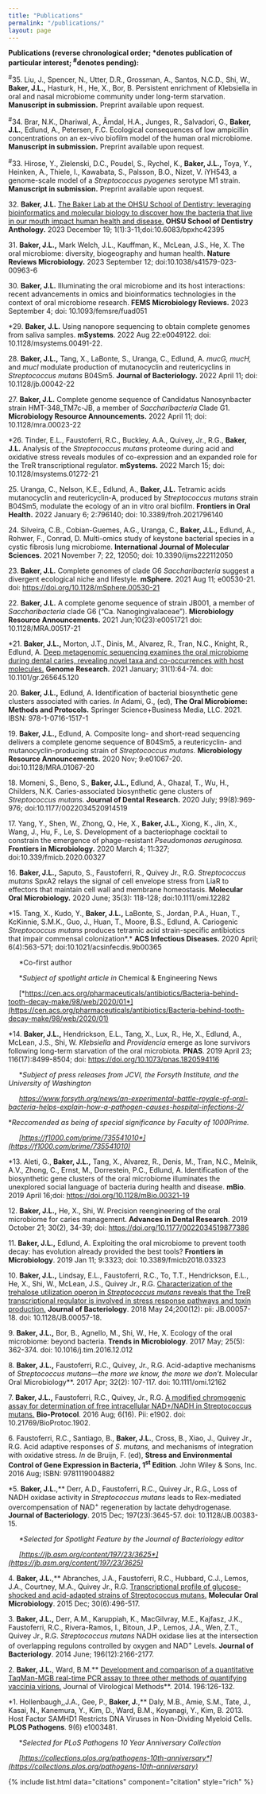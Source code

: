 ```yaml
---
title: "Publications"
permalink: "/publications/"
layout: page
---
```


<b>Publications (reverse chronological order; *denotes publication of particular interest; <sup>#</sup>denotes pending):</b> 

<sup>#</sup>35. Liu, J., Spencer, N., Utter, D.R., Grossman, A., Santos, N.C.D., Shi, W., **Baker, J.L.,** Hasturk, H., He, X., Bor, B.  Persistent enrichment of Klebsiella in oral and nasal microbiome community under long-term starvation.  **Manuscript in submission.** Preprint available upon request.

<sup>#</sup>34.  Brar, N.K., Dhariwal, A., Åmdal, H.A., Junges, R., Salvadori, G., **Baker, J.L.**, Edlund, A., Petersen, F.C.  Ecological consequences of low ampicillin concentrations on an ex-vivo biofilm model of the human oral microbiome.  **Manuscript in submission.** Preprint available upon request.   

<sup>#</sup>33.  Hirose, Y., Zielenski, D.C., Poudel, S., Rychel, K., **Baker, J.L.,** Toya, Y., Heinken, A., Thiele, I., Kawabata, S., Palsson, B.O., Nizet, V.  iYH543, a genome-scale model of a *Streptococcus pyogenes* serotype M1 strain.  **Manuscript in submission.** Preprint available upon request.

32\.  **Baker, J.L.**  <a id="raw-url" href="https://raw.githubusercontent.com/jonbakerlab/jonbakerlab.github.io/master/publication-pdfs/2023-12-14-OHSU-SODA_Anthology_Baker.pdf">The Baker Lab at the OHSU School of Dentistry: leveraging bioinformatics and molecular biology to discover how the bacteria that live in our mouth impact human health and disease.</a>  **OHSU School of Dentistry Anthology.** 2023 December 19; 1(1):3-11;doi:10.6083/bpxhc42395

31\.  **Baker, J.L.,** Mark Welch, J.L., Kauffman, K., McLean, J.S., He, X.  The oral microbiome: diversity, biogeography and human health.  **Nature Reviews Microbiology.** 2023 September 12; doi:10.1038/s41579-023-00963-6


30\.  **Baker, J.L.**  Illuminating the oral microbiome and its host interactions:  recent advancements in omics and bioinformatics technologies in the context of oral microbiome research.  **FEMS Microbiology Reviews.** 2023 September 4; doi: 10.1093/femsre/fuad051

\*29.  **Baker, J.L.** Using nanopore sequencing to obtain complete genomes from saliva samples.  **mSystems**. 2022 Aug 22:e0049122. doi: 10.1128/msystems.00491-22. 

28\.  **Baker, J.L.,** Tang, X., LaBonte, S., Uranga, C., Edlund, A.  *mucG,* *mucH,* and *mucI* modulate production of mutanocyclin and reutericyclins in *Streptococcus mutans* B04Sm5.  **Journal of Bacteriology.**  2022 April 11; doi: 10.1128/jb.00042-22

27\.  **Baker, J.L.**  Complete genome sequence of Candidatus Nanosynbacter strain HMT-348\_TM7c-JB, a member of *Saccharibacteria* Clade G1.  **Microbiology Resource Announcements.**  2022 April 11; doi: 10.1128/mra.00023-22

\*26.  Tinder, E.L., Faustoferri, R.C., Buckley, A.A., Quivey, Jr., R.G., **Baker, J.L.**  Analysis of the *Streptococcus mutans* proteome during acid and oxidative stress reveals modules of co-expression and an expanded role for the TreR transcriptional regulator. **mSystems.**  2022 March 15; doi: 10.1128/msystems.01272-21 

25\.  Uranga, C., Nelson, K.E., Edlund, A., **Baker, J.L.**  Tetramic acids mutanocyclin and reutericyclin-A, produced by *Streptococcus mutans* strain B04Sm5, modulate the ecology of an in vitro oral biofilm.  **Frontiers in Oral Health.**  2022 January 6; 2:796140; doi: 10.3389/froh.2021796140

24\.  Silveira, C.B., Cobian-Guemes, A.G., Uranga, C., **Baker, J.L.,** Edlund, A., Rohwer, F., Conrad, D.  Multi-omics study of keystone bacterial species in a cystic fibrosis lung microbiome.  **International Journal of Molecular Sciences.**  2021 November 7; 22, 12050; doi: 10.3390/ijms222112050

23\.  **Baker, J.L.**  Complete genomes of clade G6 *Saccharibacteria* suggest a divergent ecological niche and lifestyle.  **mSphere.**  2021 Aug 11; e00530-21. doi: https://doi.org/10.1128/mSphere.00530-21

22\.  **Baker, J.L.**  A complete genome sequence of strain JB001, a member of *Saccharibacteria* clade G6 (“Ca. Nanogingivalaceae”).  **Microbiology Resource Announcements.** 2021 Jun;10(23):e0051721 doi: 10.1128/MRA.00517-21

\*21.  **Baker, J.L.,** Morton, J.T., Dinis, M., Alvarez, R., Tran, N.C., Knight, R., Edlund, A.  <a id="raw-url" href="https://raw.githubusercontent.com/jonbakerlab/jonbakerlab.github.io/master/publication-pdfs/Genome%20Res.-2021-Baker-64-74.pdf">Deep metagenomic sequencing examines the oral microbiome during dental caries, revealing novel taxa and co-occurrences with host molecules.</a> **Genome Research.** 2021 January; 31(1):64-74. doi: 10.1101/gr.265645.120

20\.  **Baker, J.L.,** Edlund, A.  Identification of bacterial biosynthetic gene clusters associated with caries.  *In* Adami, G., (ed), **The Oral Microbiome: Methods and Protocols.** Springer Science+Business Media, LLC. 2021.  IBSN: 978-1-0716-1517-1

19\.  **Baker, J.L.,** Edlund, A.  Composite long- and short-read sequencing delivers a complete genome sequence of B04Sm5, a reutericyclin- and mutanocyclin-producing strain of *Streptococcus mutans.*  **Microbiology Resource Announcements.** 2020 Nov; 9:e01067-20. doi:10.1128/MRA.01067-20

18\.  Momeni, S., Beno, S., **Baker, J.L.,** Edlund, A., Ghazal, T., Wu, H., Childers, N.K.  Caries-associated biosynthetic gene clusters of *Streptococcus mutans.*  **Journal of Dental Research.** 2020 July; 99(8):969-976; doi:10.1177/0022034520914519

17\.  Yang, Y., Shen, W., Zhong, Q., He, X., **Baker, J.L.,** Xiong, K., Jin, X., Wang, J., Hu, F., Le, S.  Development of a bacteriophage cocktail to constrain the emergence of phage-resistant *Pseudomonas aeruginosa.*  **Frontiers in Microbiology.**  2020 March 4; 11:327; doi:10.339/fmicb.2020.00327

16\.  **Baker, J.L.,** Saputo, S., Faustoferri, R., Quivey Jr., R.G.  *Streptococcus mutans* SpxA2 relays the signal of cell envelope stress from LiaR to effectors that maintain cell wall and membrane homeostasis.  **Molecular Oral Microbiology.** 2020 June; 35(3): 118-128; doi:10.1111/omi.12282

\*15.  Tang, X., Kudo, Y., **Baker, J.L.,** LaBonte, S., Jordan, P.A., Huan, T., KcKinnie, S.M.K., Guo, J., Huan, T., Moore, B.S., Edlund, A.  Cariogenic *Streptococcus mutans* produces tetramic acid strain-specific antibiotics that impair commensal colonization*.*  **ACS Infectious Diseases.** 2020 April; 6(4):563-571; doi:10.1021/acsinfecdis.9b00365

`	`\*Co-first author

`	`\**Subject of spotlight article in* Chemical & Engineering News

`	`[*https://cen.acs.org/pharmaceuticals/antibiotics/Bacteria-behind-tooth-decay-make/98/web/2020/01*](https://cen.acs.org/pharmaceuticals/antibiotics/Bacteria-behind-tooth-decay-make/98/web/2020/01)

\*14.  **Baker, J.L.,** Hendrickson, E.L., Tang, X., Lux, R., He, X., Edlund, A., McLean, J.S., Shi, W.  *Klebsiella* and *Providencia* emerge as lone survivors following long-term starvation of the oral microbiota.  **PNAS**.  2019 April 23; 116(17):8499-8504; doi: https://doi.org/10.1073/pnas.1820594116

`	`\**Subject of press releases from JCVI, the Forsyth Institute, and the University of Washington*

`	`*<https://www.forsyth.org/news/an-experimental-battle-royale-of-oral-bacteria-helps-explain-how-a-pathogen-causes-hospital-infections-2/>* 

\**Reccomended as being of special significance by Faculty of 1000Prime.*

`	`*[https://f1000.com/prime/735541010*](https://f1000.com/prime/735541010)*

\*13.  Aleti, G., **Baker, J.L.,** Tang, X., Alvarez, R., Denis, M., Tran, N.C., Melnik, A.V., Zhong, C., Ernst, M., Dorrestein, P.C., Edlund, A.  Identification of the biosynthetic gene clusters of the oral microbiome illuminates the unexplored social language of bacteria during health and disease.  **mBio**. 2019 April 16;doi: https://doi.org/10.1128/mBio.00321-19

12\.  **Baker, J.L.,** He, X., Shi, W.  Precision reengineering of the oral microbiome for caries management.  **Advances in Dental Research**.  2019 October 21; 30(2), 34-39; doi: https://doi.org/10.1177/0022034519877386

11\.  **Baker, J.L.,** Edlund, A.  Exploiting the oral microbiome to prevent tooth decay:  has evolution already provided the best tools?  **Frontiers in Microbiology**.  2019 Jan 11; 9:3323; doi: 10.3389/fmicb2018.03323




10\.  **Baker, J.L.,** Lindsay, E.L., Faustoferri, R.C., To, T.T., Hendrickson, E.L., He, X., Shi, W., McLean, J.S., Quivey Jr., R.G.  <a id="raw-url" href="https://raw.githubusercontent.com/jonbakerlab/jonbakerlab.github.io/master/publication-pdfs/J_Bacteriol_2018_Baker.PDF">Characterization of the trehalose utilization operon in *Streptococcus mutans* reveals that the TreR transcriptional regulator is involved in stress response pathways and toxin production.</a> **Journal of Bacteriology**. 2018 May 24;200(12): pii: JB.00057-18. doi: 10.1128/JB.00057-18.

9\.  **Baker, J.L.,** Bor, B., Agnello, M., Shi, W., He, X.  Ecology of the oral microbiome:  beyond bacteria.  **Trends in Microbiology**. 2017 May; 25(5): 362-374. doi: 10.1016/j.tim.2016.12.012

8\.  **Baker, J.L.,** Faustoferri, R.C., Quivey, Jr., R.G.  Acid-adaptive mechanisms of *Streptococcus mutans—*the more we know, the more we don’t**.  Molecular Oral Microbiology**.  2017 Apr; 32(2): 107-117. doi:  10.1111/omi.12162

7\.  **Baker, J.L.,** Faustoferri, R.C., Quivey, Jr., R.G.  <a id="raw-url" href="https://raw.githubusercontent.com/jonbakerlab/jonbakerlab.github.io/master/publication-pdfs/Bio-protocol1902.pdf">A modified chromogenic assay for determination of free intracellular NAD+/NADH in Streptococcus mutans.</a> **Bio-Protocol**.  2016 Aug; 6(16). Pii: e1902. doi: 10.21769/BioProtoc.1902.

6\.  Faustoferri, R.C., Santiago, B., <b>Baker, J.L.</b>, Cross, B., Xiao, J., Quivey Jr., R.G.  Acid adaptive responses of <i>S. mutans,</i> and mechanisms of integration with oxidative stress.  <i>In</i> de Bruijn, F. (ed), <b>Stress and Environmental Control of Gene Expression in Bacteria, 1<sup>st</sup> Edition</b>.  John Wiley & Sons, Inc.  2016 Aug; ISBN: 9781119004882

\*5.  **Baker, J.L.**,** Derr, A.D., Faustoferri, R.C., Quivey Jr., R.G.*,* Loss of NADH oxidase activity in *Streptococcus mutans* leads to Rex-mediated overcompensation of NAD<sup>+</sup> regeneration by lactate dehydrogenase.  **Journal of Bacteriology**.  2015 Dec;  197(23):3645-57. doi: 10.1128/JB.00383-15.

`	`*\*Selected for Spotlight Feature by the Journal of Bacteriology editor*

`	`*[https://jb.asm.org/content/197/23/3625*](https://jb.asm.org/content/197/23/3625)*

4\.  **Baker, J.L.**,** Abranches, J.A., Faustoferri, R.C., Hubbard, C.J., Lemos, J.A., Courtney, M.A., Quivey Jr., R.G.  <a id="raw-url" href="https://raw.githubusercontent.com/jonbakerlab/jonbakerlab.github.io/master/publication-pdfs/Baker_et_al-2015-Molecular_Oral_Microbiology.pdf">Transcriptional profile of glucose-shocked and acid-adapted strains of Streptococcus mutans.</a> **Molecular Oral Microbiology**.  2015 Dec; 30(6):496-517.

3\.  **Baker, J.L.,** Derr, A.M., Karuppiah, K., MacGilvray, M.E., Kajfasz, J.K., Faustoferri, R.C., Rivera-Ramos, I., Bitoun, J.P., Lemos, J.A., Wen, Z.T., Quivey Jr., R.G.  *Streptococcus mutans* NADH oxidase lies at the intersection of overlapping regulons controlled by oxygen and NAD<sup>+</sup> Levels.  **Journal of Bacteriology**.  2014 June; 196(12):2166-2177.

2\.  **Baker, J.L.**, Ward, B.M.**  <a id="raw-url" href="https://raw.githubusercontent.com/jonbakerlab/jonbakerlab.github.io/master/publication-pdfs/1-s2.0-S0166093413004308-main.pdf">Development and comparison of a quantitative TaqMan-MGB real-time PCR assay to three other methods of quantifying vaccinia virions.</a> Journal of Virological Methods**. 2014.  196:126-132.

\*1.  Hollenbaugh,,J.A., Gee, P., **Baker, J.**,** Daly, M.B., Amie, S.M., Tate, J., Kasai, N., Kanemura, Y., Kim, D., Ward, B.M., Koyanagi, Y., Kim, B.  2013.  Host Factor SAMHD1 Restricts DNA Viruses in Non-Dividing Myeloid Cells.  **PLOS Pathogens**. 9(6) e1003481.

`	`\**Selected for PLoS Pathogens 10 Year Anniversary Collection*

`	`*[https://collections.plos.org/pathogens-10th-anniversary*](https://collections.plos.org/pathogens-10th-anniversary)*




{% include list.html data="citations" component="citation" style="rich" %}
